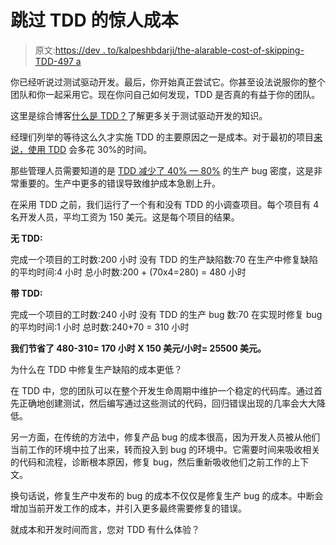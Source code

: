 # 跳过 TDD 的惊人成本

> 原文:[https://dev . to/kalpeshbdarji/the-alarable-cost-of-skipping-TDD-497 a](https://dev.to/kalpeshbdarji/the-outrageous-cost-of-skipping-tdd--497a)

你已经听说过测试驱动开发。最后，你开始真正尝试它。你甚至设法说服你的整个团队和你一起采用它。现在你问自己如何发现，TDD 是否真的有益于你的团队。

这里是综合博客[什么是 TDD？](https://simform.com/what-is-tdd/)了解更多关于测试驱动开发的知识。

经理们列举的等待这么久才实施 TDD 的主要原因之一是成本。对于最初的项目[来说，使用 TDD](https://www.computer.org/csdl/mags/so/2007/03/s3024.pdf) 会多花 30%的时间。

那些管理人员需要知道的是 [TDD 减少了 40% — 80%](https://www.computer.org/csdl/mags/so/2007/03/s3024.pdf) 的生产 bug 密度，这是非常重要的。生产中更多的错误导致维护成本急剧上升。

在采用 TDD 之前，我们运行了一个有和没有 TDD 的小调查项目。每个项目有 4 名开发人员，平均工资为 150 美元。这是每个项目的结果。

**无 TDD:**

完成一个项目的工时数:200 小时
没有 TDD 的生产缺陷数:70
在生产中修复缺陷的平均时间:4 小时
总小时数:200 + (70x4=280) = 480 小时

**带 TDD:**

完成一个项目的工时数:240 小时
没有 TDD 的生产 bug 数:70
在实现时修复 bug 的平均时间:1 小时
总时数:240+70 = 310 小时

**我们节省了 480-310= 170 小时 X 150 美元/小时= 25500 美元。**

为什么在 TDD 中修复生产缺陷的成本更低？

在 TDD 中，您的团队可以在整个开发生命周期中维护一个稳定的代码库。通过首先正确地创建测试，然后编写通过这些测试的代码，回归错误出现的几率会大大降低。

另一方面，在传统的方法中，修复产品 bug 的成本很高，因为开发人员被从他们当前工作的环境中拉了出来，转而投入到 bug 的环境中。它需要时间来吸收相关的代码和流程，诊断根本原因，修复 bug，然后重新吸收他们之前工作的上下文。

换句话说，修复生产中发布的 bug 的成本不仅仅是修复生产 bug 的成本。中断会增加当前开发工作的成本，并引入更多最终需要修复的错误。

就成本和开发时间而言，您对 TDD 有什么体验？